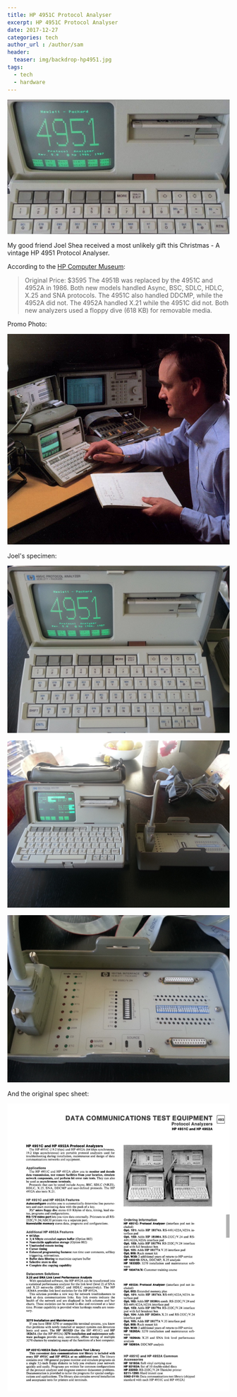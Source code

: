 ```yaml
---
title: HP 4951C Protocol Analyser
excerpt: HP 4951C Protocol Analyser
date: 2017-12-27
categories: tech
author_url : /author/sam
header:
  teaser: img/backdrop-hp4951.jpg
tags:
  - tech
  - hardware
---
```


![](/img/backdrop-hp4951.jpg)

My good friend Joel Shea received a most unlikely gift this Christmas - A vintage HP 4951 Protocol Analyser.

According to the [HP Computer Museum](http://www.hpmuseum.net/display_item.php?hw=1123):

> Original Price: $3595
> The 4951B was replaced by the 4951C and 4952A in 1986. Both new models handled Async, BSC, SDLC, HDLC, X.25 and SNA protocols. The 4951C also handled DDCMP, while the 4952A did not. The 4952A handled X.21 while the 4951C did not. Both new analyzers used a floppy dive (618 KB) for removable media.

Promo Photo:

![](https://github.com/sammcj/smcleod_files/blob/master/images/hp_4951/4951_1988-PromoPhoto-45.jpg?raw=true)

Joel's specimen:

![](https://github.com/sammcj/smcleod_files/blob/master/images/hp_4951/hp4951-1.jpeg?raw=true)

![](https://github.com/sammcj/smcleod_files/blob/master/images/hp_4951/hp4951-2.jpeg?raw=true)

![](https://github.com/sammcj/smcleod_files/blob/master/images/hp_4951/hp4951-3.jpeg?raw=true)

And the original spec sheet:

![](https://github.com/sammcj/smcleod_files/blob/master/images/hp_4951/4951C-spec.jpeg?raw=true)